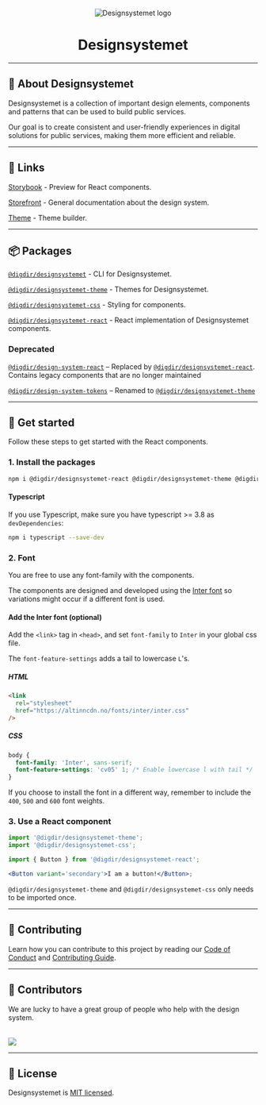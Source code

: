 <br>
<div align="center">
    <img alt="Designsystemet logo" src="apps/storybook/assets/img/logo.svg">
</div>

<h1 align="center">
    Designsystemet
</h1>

<div align="center">

---

</div>

## 📖 About Designsystemet

Designsystemet is a collection of important design elements, components and patterns that can be used to build public services.

Our goal is to create consistent and user-friendly experiences in digital solutions for public services, making them more efficient and reliable.

---

## 🔗 Links

[Storybook](https://storybook.designsystemet.no/) - Preview for React components.

[Storefront](https://designsystemet.no/) - General documentation about the design system.

[Theme](https://theme.designsystemet.no/) - Theme builder.

---

## 📦 Packages

[`@digdir/designsystemet`](https://www.npmjs.com/package/@digdir/designsystemet) - CLI for Designsystemet.

[`@digdir/designsystemet-theme`](https://www.npmjs.com/package/@digdir/designsystemet-theme) - Themes for Designsystemet.

[`@digdir/designsystemet-css`](https://www.npmjs.com/package/@digdir/designsystemet-css) - Styling for components.

[`@digdir/designsystemet-react`](https://www.npmjs.com/package/@digdir/designsystemet-react) - React implementation of Designsystemet components.

### Deprecated

[`@digdir/design-system-react`](https://www.npmjs.com/package/@digdir/design-system-react) – Replaced by [`@digdir/designsystemet-react`](https://www.npmjs.com/package/@digdir/designsystemet-react). Contains legacy components that are no longer maintained

[`@digdir/design-system-tokens`](https://www.npmjs.com/package/@digdir/design-system-tokens) – Renamed to [`@digdir/designsystemet-theme`](https://www.npmjs.com/package/@digdir/designsystemet-theme)

---

## 🚀 Get started

Follow these steps to get started with the React components.

### 1. Install the packages

```sh
npm i @digdir/designsystemet-react @digdir/designsystemet-theme @digdir/designsystemet-css
```

#### Typescript

If you use Typescript, make sure you have typescript >= 3.8 as `devDependencies`:

```sh
npm i typescript --save-dev
```

### 2. Font

You are free to use any font-family with the components.

The components are designed and developed using the [Inter font](https://github.com/rsms/inter) so variations might occur if a different font is used.

#### Add the Inter font (optional)

Add the `<link>` tag in `<head>`, and set `font-family` to `Inter` in your global css file.

The `font-feature-settings` adds a tail to lowercase `L`'s.

##### HTML

```html
<link
  rel="stylesheet"
  href="https://altinncdn.no/fonts/inter/inter.css"
/>
```

##### CSS

```css
body {
  font-family: 'Inter', sans-serif;
  font-feature-settings: 'cv05' 1; /* Enable lowercase l with tail */
}
```

If you choose to install the font in a different way, remember to include the `400`, `500` and `600` font weights.

### 3. Use a React component

```jsx
import '@digdir/designsystemet-theme';
import '@digdir/designsystemet-css';

import { Button } from '@digdir/designsystemet-react';

<Button variant='secondary'>I am a button!</Button>;
```

`@digdir/designsystemet-theme` and `@digdir/designsystemet-css` only needs to be imported once.

---

## 🫶 Contributing

Learn how you can contribute to this project by reading our [Code of Conduct](./CODE_OF_CONDUCT.md) and [Contributing Guide](./CONTRIBUTING.md).

---

## 💪 Contributors

We are lucky to have a great group of people who help with the design system.

<a style="margin-top: 32px; display: block;" href="https://github.com/digdir/designsystemet/graphs/contributors">
  <img src="https://contrib.rocks/image?repo=digdir/designsystem" />
</a>

---

## 📃 License

Designsystemet is [MIT licensed](./LICENSE).
